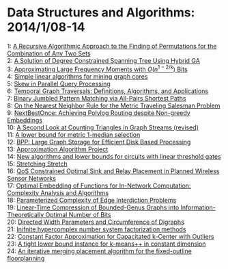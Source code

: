 # Data Structures and Algorithms: 2014/1/08-14  
1: [A Recursive Algorithmic Approach to the Finding of Permutations for the  Combination of Any Two Sets](https://doi.org/10.48550/arXiv.1401.1450)  
2: [A Solution of Degree Constrained Spanning Tree Using Hybrid GA](https://doi.org/10.48550/arXiv.1401.1753)  
3: [Approximating Large Frequency Moments with $O(n^{1-2/k})$ Bits](https://doi.org/10.48550/arXiv.1401.1763)  
4: [Simple linear algorithms for mining graph cores](https://doi.org/10.48550/arXiv.1401.1771)  
5: [Skew in Parallel Query Processing](https://doi.org/10.48550/arXiv.1401.1872)  
6: [Temporal Graph Traversals: Definitions, Algorithms, and Applications](https://doi.org/10.48550/arXiv.1401.1919)  
7: [Binary Jumbled Pattern Matching via All-Pairs Shortest Paths](https://doi.org/10.48550/arXiv.1401.2065)  
8: [On the Nearest Neighbor Rule for the Metric Traveling Salesman Problem](https://doi.org/10.48550/arXiv.1401.2071)  
9: [NextBestOnce: Achieving Polylog Routing despite Non-greedy Embeddings](https://doi.org/10.48550/arXiv.1401.2165)  
10: [A Second Look at Counting Triangles in Graph Streams (revised)](https://doi.org/10.48550/arXiv.1401.2175)  
11: [A lower bound for metric 1-median selection](https://doi.org/10.48550/arXiv.1401.2195)  
12: [BPP: Large Graph Storage for Efficient Disk Based Processing](https://doi.org/10.48550/arXiv.1401.2327)  
13: [Approximation Algorithm Project](https://doi.org/10.48550/arXiv.1401.2393)  
14: [New algorithms and lower bounds for circuits with linear threshold gates](https://doi.org/10.48550/arXiv.1401.2444)  
15: [Stretching Stretch](https://doi.org/10.48550/arXiv.1401.2454)  
16: [QoS Constrained Optimal Sink and Relay Placement in Planned Wireless  Sensor Networks](https://doi.org/10.48550/arXiv.1401.2514)  
17: [Optimal Embedding of Functions for In-Network Computation: Complexity  Analysis and Algorithms](https://doi.org/10.48550/arXiv.1401.2518)  
18: [Parameterized Complexity of Edge Interdiction Problems](https://doi.org/10.48550/arXiv.1401.2532)  
19: [Linear-Time Compression of Bounded-Genus Graphs into  Information-Theoretically Optimal Number of Bits](https://doi.org/10.48550/arXiv.1401.2538)  
20: [Directed Width Parameters and Circumference of Digraphs](https://doi.org/10.48550/arXiv.1401.2662)  
21: [Inifnite hypercomplex number system factorization methods](https://doi.org/10.48550/arXiv.1401.2844)  
22: [Constant Factor Approximation for Capacitated k-Center with Outliers](https://doi.org/10.48550/arXiv.1401.2874)  
23: [A tight lower bound instance for k-means++ in constant dimension](https://doi.org/10.48550/arXiv.1401.2912)  
24: [An iterative merging placement algorithm for the fixed-outline  floorplanning](https://doi.org/10.48550/arXiv.1401.3172)  